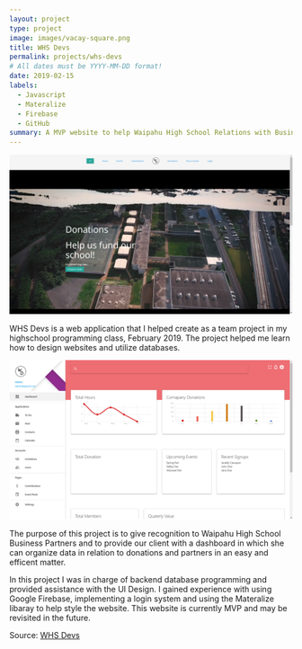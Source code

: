 ```yaml
---
layout: project
type: project
image: images/vacay-square.png
title: WHS Devs
permalink: projects/whs-devs
# All dates must be YYYY-MM-DD format!
date: 2019-02-15
labels:
  - Javascript
  - Materalize
  - Firebase
  - GitHub
summary: A MVP website to help Waipahu High School Relations with Business Parteners
---
```


<img class="ui medium right floated rounded image" src="../images/whs-devs-home.png">

WHS Devs is a web application that I helped create as a team project in my highschool programming class, February 2019. The project helped me learn how to design websites and utilize databases. 

<img class="ui medium right floated rounded image" src="../images/whs-devs-dashboard.png">

The purpose of this project is to give recognition to Waipahu High School Business Partners and to provide our client with a dashboard in which she can organize data in relation to donations and partners in an easy and efficent matter.

In this project I was in charge of backend database programming and provided assistance with the UI Design. I gained experience with using Google Firebase, implementing a login system and using the Materalize libaray to help style the website. This website is currently MVP and may be revisited in the future.

 
Source: <a href="https://timstomatos.github.io/whs_devs/pages/homePage2.html"><i class="large github icon"></i>WHS Devs</a>